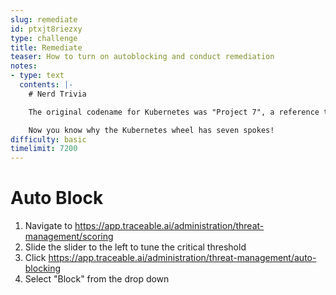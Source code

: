 ```yaml
---
slug: remediate
id: ptxjt8riezxy
type: challenge
title: Remediate
teaser: How to turn on autoblocking and conduct remediation
notes:
- type: text
  contents: |-
    # Nerd Trivia

    The original codename for Kubernetes was "Project 7", a reference to the _Star Trek_ ex-Borg character [Seven of Nine](https://en.wikipedia.org/wiki/Seven_of_Nine). Since K8s was based on Google's internal container engine, "The Borg", it seemed like an appropriate choice.

    Now you know why the Kubernetes wheel has seven spokes!
difficulty: basic
timelimit: 7200
---
```


# Auto Block
1. Navigate to https://app.traceable.ai/administration/threat-management/scoring
2. Slide the slider to the left to tune the critical threshold
3. Click https://app.traceable.ai/administration/threat-management/auto-blocking
4. Select "Block" from the drop down

